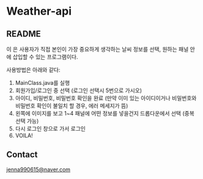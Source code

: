 # Weather-api
## README
이 은 사용자가 직접 본인이 가장 중요하게 생각하는 날씨 정보를 선택, 원하는 패널 안에 삽입할 수 있는 프로그램이다.

사용방법은 아래와 같다:
 1. MainClass.java를 실행
 2. 회원가입/로그인 중 선택 (로그인 선택시 5번으로 가시오)
 3. 아이디, 비밀번호, 비밀번호 확인을 완료 (만약 이미 있는 아이디이거나 비밀번호와 비밀번호 확인이 불일치 할 경우, 에러 메세지가 뜸)
 4. 왼쪽에 이미지를 보고 1~4 패널에 어떤 정보를 넣을건지 드롭다운에서 선택 (중복 선택 가능)
 5. 다시 로그인 창으로 가서 로그인
 6. VOILA!

 ## Contact
 jenna990615@naver.com
